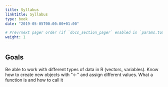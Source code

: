 ```yaml
---
title: Syllabus
linktitle: Syllabus
type: book
date: "2019-05-05T00:00:00+01:00"

# Prev/next pager order (if `docs_section_pager` enabled in `params.toml`)
weight: 1
---
```


## Goals

Be able to work with different types of data in R (vectors, variables).
Know how to create new objects with "<-" and assign different values. 
What a function is and how to call it 

